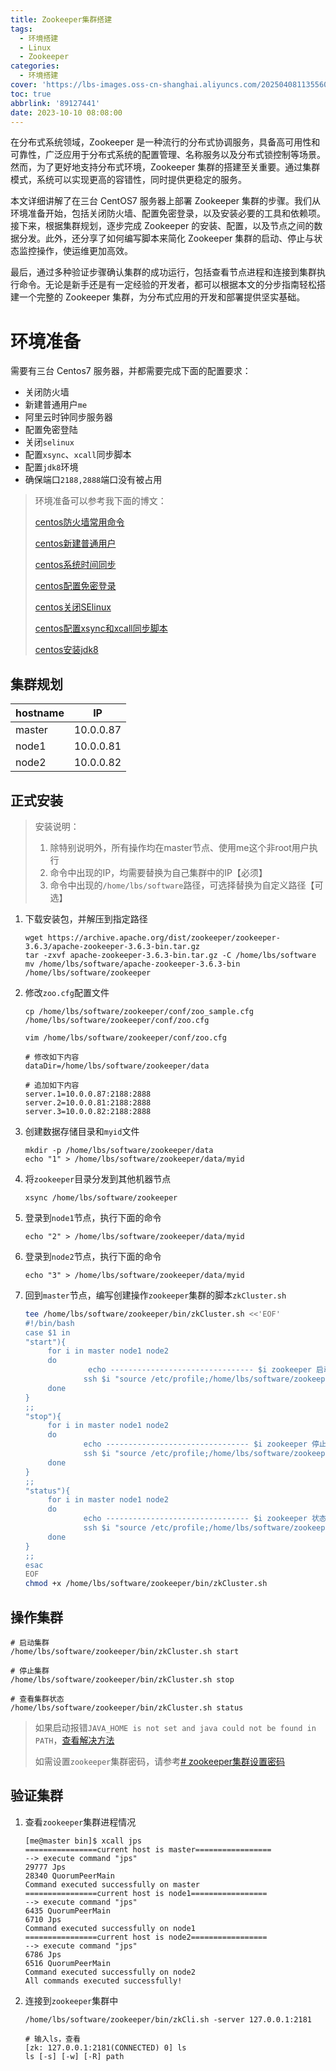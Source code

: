 ```yaml
---
title: Zookeeper集群搭建
tags:
  - 环境搭建
  - Linux
  - Zookeeper
categories:
  - 环境搭建
cover: 'https://lbs-images.oss-cn-shanghai.aliyuncs.com/20250408113556002.png'
toc: true
abbrlink: '89127441'
date: 2023-10-10 08:08:00
---
```


在分布式系统领域，Zookeeper 是一种流行的分布式协调服务，具备高可用性和可靠性，广泛应用于分布式系统的配置管理、名称服务以及分布式锁控制等场景。然而，为了更好地支持分布式环境，Zookeeper 集群的搭建至关重要。通过集群模式，系统可以实现更高的容错性，同时提供更稳定的服务。

本文详细讲解了在三台 CentOS7 服务器上部署 Zookeeper 集群的步骤。我们从环境准备开始，包括关闭防火墙、配置免密登录，以及安装必要的工具和依赖项。接下来，根据集群规划，逐步完成 Zookeeper 的安装、配置，以及节点之间的数据分发。此外，还分享了如何编写脚本来简化 Zookeeper 集群的启动、停止与状态监控操作，使运维更加高效。

最后，通过多种验证步骤确认集群的成功运行，包括查看节点进程和连接到集群执行命令。无论是新手还是有一定经验的开发者，都可以根据本文的分步指南轻松搭建一个完整的 Zookeeper 集群，为分布式应用的开发和部署提供坚实基础。

<!-- more -->

# 环境准备

需要有三台 Centos7 服务器，并都需要完成下面的配置要求：

-   关闭防火墙
-   新建普通用户`me`
-   阿里云时钟同步服务器
-   配置免密登陆
-   关闭`selinux`
-   配置`xsync`、`xcall`同步脚本
-   配置`jdk8`环境
-   确保端口`2188,2888`端口没有被占用

> 环境准备可以参考我下面的博文：
>
> [centos防火墙常用命令](https://juejin.cn/post/7178874541744062522)
>
> [centos新建普通用户](https://juejin.cn/post/7357917741908787215)
>
> [centos系统时间同步](https://juejin.cn/post/7357917741908656143)
>
> [centos配置免密登录](https://juejin.cn/post/7277395904217939968)
>
> [centos关闭SElinux](https://juejin.cn/post/7322518787424305162)
>
> [centos配置xsync和xcall同步脚本](https://juejin.cn/post/7295962144750813221)
>
> [centos安装jdk8](https://juejin.cn/post/7173667982051606558)

## 集群规划

| hostname | IP | 
| --- | --- |
| master | 10.0.0.87 |
| node1 | 10.0.0.81 |
| node2 | 10.0.0.82 |

## 正式安装

> 安装说明：
> 1. 除特别说明外，所有操作均在master节点、使用me这个非root用户执行
> 2. 命令中出现的IP，均需要替换为自己集群中的IP【必须】
> 3. 命令中出现的`/home/lbs/software`路径，可选择替换为自定义路径【可选】

1. 下载安装包，并解压到指定路径
    ```shell
    wget https://archive.apache.org/dist/zookeeper/zookeeper-3.6.3/apache-zookeeper-3.6.3-bin.tar.gz
    tar -zxvf apache-zookeeper-3.6.3-bin.tar.gz -C /home/lbs/software
    mv /home/lbs/software/apache-zookeeper-3.6.3-bin /home/lbs/software/zookeeper
    ```

2. 修改`zoo.cfg`配置文件
    ```shell
    cp /home/lbs/software/zookeeper/conf/zoo_sample.cfg /home/lbs/software/zookeeper/conf/zoo.cfg
    
    vim /home/lbs/software/zookeeper/conf/zoo.cfg
    
    # 修改如下内容
    dataDir=/home/lbs/software/zookeeper/data
    
    # 追加如下内容
    server.1=10.0.0.87:2188:2888
    server.2=10.0.0.81:2188:2888
    server.3=10.0.0.82:2188:2888
    ```

3. 创建数据存储目录和`myid`文件
    ```shell
    mkdir -p /home/lbs/software/zookeeper/data
    echo "1" > /home/lbs/software/zookeeper/data/myid
    ```

4. 将`zookeeper`目录分发到其他机器节点
    ```
    xsync /home/lbs/software/zookeeper
    ```

5. 登录到`node1`节点，执行下面的命令
    ```shell
    echo "2" > /home/lbs/software/zookeeper/data/myid
    ```

6. 登录到`node2`节点，执行下面的命令
    ```shell
    echo "3" > /home/lbs/software/zookeeper/data/myid
    ```
7. 回到`master`节点，编写创建操作`zookeeper`集群的脚本`zkCluster.sh`

    ```bash
    tee /home/lbs/software/zookeeper/bin/zkCluster.sh <<'EOF'
    #!/bin/bash
    case $1 in
    "start"){
         for i in master node1 node2
         do
                  echo -------------------------------- $i zookeeper 启动 ---------------------------
                 ssh $i "source /etc/profile;/home/lbs/software/zookeeper/bin/zkServer.sh start"
         done
    }
    ;;
    "stop"){
         for i in master node1 node2
         do
                 echo -------------------------------- $i zookeeper 停止 ---------------------------
                 ssh $i "source /etc/profile;/home/lbs/software/zookeeper/bin/zkServer.sh stop"
         done
    }
    ;;
    "status"){
         for i in master node1 node2
         do
                 echo -------------------------------- $i zookeeper 状态 ---------------------------
                 ssh $i "source /etc/profile;/home/lbs/software/zookeeper/bin/zkServer.sh status"
         done
    }
    ;;
    esac
    EOF
    chmod +x /home/lbs/software/zookeeper/bin/zkCluster.sh
    ```

## 操作集群

```
# 启动集群
/home/lbs/software/zookeeper/bin/zkCluster.sh start

# 停止集群
/home/lbs/software/zookeeper/bin/zkCluster.sh stop

# 查看集群状态
/home/lbs/software/zookeeper/bin/zkCluster.sh status
```

> 如果启动报错`JAVA_HOME is not set and java could not be found in PATH`，[查看解决方法](https://blog.csdn.net/HACKERRONGGE/article/details/102485260)
>
> 如需设置`zookeeper`集群密码，请参考[# zookeeper集群设置密码](https://zhuanlan.zhihu.com/p/560809198)

## 验证集群

1. 查看`zookeeper`集群进程情况
    ```shell
    [me@master bin]$ xcall jps
    ================current host is master=================
    --> execute command "jps"
    29777 Jps
    28340 QuorumPeerMain
    Command executed successfully on master
    ================current host is node1=================
    --> execute command "jps"
    6435 QuorumPeerMain
    6710 Jps
    Command executed successfully on node1
    ================current host is node2=================
    --> execute command "jps"
    6786 Jps
    6516 QuorumPeerMain
    Command executed successfully on node2
    All commands executed successfully!
    ```
2. 连接到`zookeeper`集群中
    ```shell
    /home/lbs/software/zookeeper/bin/zkCli.sh -server 127.0.0.1:2181
    
    # 输入ls，查看
    [zk: 127.0.0.1:2181(CONNECTED) 0] ls
    ls [-s] [-w] [-R] path
    ```
